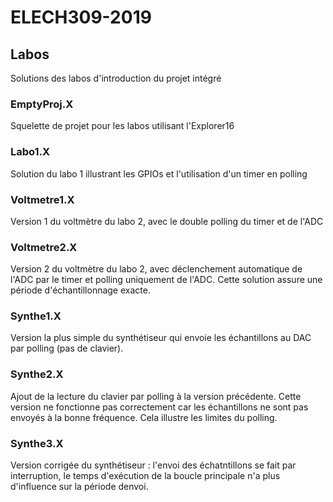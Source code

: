 # ELECH309-2019
## Labos
Solutions des labos d'introduction du projet intégré

### EmptyProj.X
Squelette de projet pour les labos utilisant l'Explorer16

### Labo1.X
Solution du labo 1 illustrant les GPIOs et l'utilisation d'un timer en polling

### Voltmetre1.X
Version 1 du voltmètre du labo 2, avec le double polling du timer et de l'ADC

### Voltmetre2.X
Version 2 du voltmètre du labo 2, avec déclenchement automatique de l'ADC par le timer et polling uniquement de l'ADC.
Cette solution assure une période d'échantillonnage exacte.

### Synthe1.X
Version la plus simple du synthétiseur qui envoie les échantillons au DAC par polling (pas de clavier).

### Synthe2.X
Ajout de la lecture du clavier par polling  à la version précédente.
Cette version ne fonctionne pas correctement car les échantillons ne sont pas envoyés à la bonne fréquence.
Cela illustre les limites du polling.

### Synthe3.X
Version corrigée du synthétiseur : l'envoi des échatntillons se fait par interruption, le temps d'exécution de la boucle principale
n'a plus d'influence sur la période denvoi.
